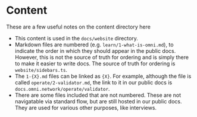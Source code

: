# Content

These are a few useful notes on the content directory here

- This content is used in the `docs/website` directory.
- Markdown files are numbered (e.g. `learn/1-what-is-omni.md`), to indicate the order in which they should appear in the public docs. However, this is not the source of truth for ordering and is simply there to make it easier to write docs. The source of truth for ordering is `website/sidebars.ts`.
- The `1-{X}.md` files can be linked as `{X}`. For example, although the file is called `operate/2-validator.md`, the link to it in our public docs is `docs.omni.network/operate/validator`.
- There are some files included that are not numbered. These are not navigatable via standard flow, but are still hosted in our public docs. They are used for various other purposes, like interviews.

